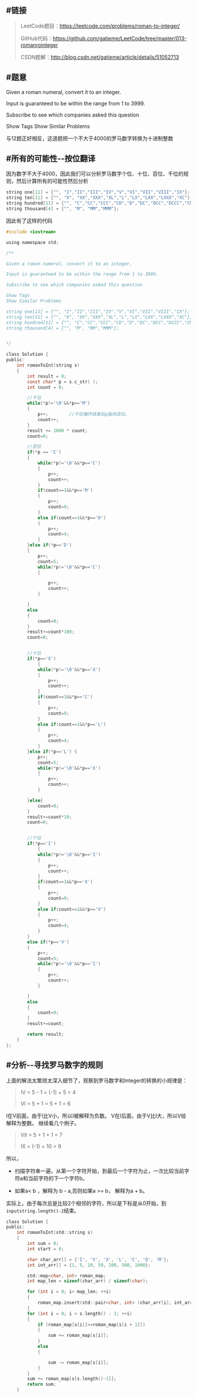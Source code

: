#链接
-------

>LeetCode题目：https://leetcode.com/problems/roman-to-integer/
>
>GitHub代码：https://github.com/gatieme/LeetCode/tree/master/013-romanrointeger
>
>CSDN题解：http://blog.csdn.net/gatieme/article/details/51052713

#题意
-------
Given a roman numeral, convert it to an integer.

Input is guaranteed to be within the range from 1 to 3999.

Subscribe to see which companies asked this question

Show Tags
Show Similar Problems

与12题正好相反，这道题把一个不大于4000的罗马数字转换为十进制整数


#所有的可能性--按位翻译
-------

因为数字不大于4000，因此我们可以分析罗马数字个位、十位、百位、千位的规则，然后计算所有的可能性然后分析


```c
string one[11] = {"", "I","II","III","IV","V","VI","VII","VIII","IX"};          ///  个位
string ten[11] = {"", "X", "XX","XXX","XL","L","LX","LXX","LXXX","XC"};         ///  十位
string hundred[11] = {"", "C","CC","CCC","CD","D","DC","DCC","DCCC","CM"};      ///  百位
string thousand[4] = {"", "M", "MM","MMM"};   
```

因此有了这样的代码
```c
#include <iostream>

using namespace std;

/**

Given a roman numeral, convert it to an integer.

Input is guaranteed to be within the range from 1 to 3999.

Subscribe to see which companies asked this question

Show Tags
Show Similar Problems

string one[11] = {"", "I","II","III","IV","V","VI","VII","VIII","IX"};          ///  个位
string ten[11] = {"", "X", "XX","XXX","XL","L","LX","LXX","LXXX","XC"};         ///  十位
string hundred[11] = {"", "C","CC","CCC","CD","D","DC","DCC","DCCC","CM"};      ///  百位
string thousand[4] = {"", "M", "MM","MMM"};                                     ///  千位


*/

class Solution {
public:
    int romanToInt(string s)
    {
        int result = 0;
        const char* p = s.c_str( );
        int count = 0;

        //千位
        while(*p!='\0'&&*p=='M')
        {
            p++;        //千位循环结束后p指向百位。
            count++;
        }
        result += 1000 * count;
        count=0;

        //百位
        if(*p == 'C')
        {
            while(*p!='\0'&&*p=='C')
            {
                p++;
                count++;
            }
            if(count==1&&*p=='M')
            {
                p++;
                count=9;
            }
            else if(count==1&&*p=='D')
            {
                p++;
                count=4;
            }
        }else if(*p=='D')
        {
            p++;
            count=5;
            while(*p!='\0'&&*p=='C')
            {

                p++;
                count++;
            }

        }
        else
        {
            count=0;
        }
        result+=count*100;
        count=0;


        //十位
        if(*p=='X')
            {
            while(*p!='\0'&&*p=='X')
            {
                p++;
                count++;
            }
            if(count==1&&*p=='C')
            {
                p++;
                count=9;
            }
            else if(count==1&&*p=='L')
            {
                p++;
                count=4;
            }
        }else if(*p=='L') {
            p++;
            count=5;
            while(*p!='\0'&&*p=='X')
            {
                p++;
                count++;
            }

        }else{
            count=0;
        }
        result+=count*10;
        count=0;


        //个位
        if(*p=='I')
            {
            while(*p!='\0'&&*p=='I')
            {
                p++;
                count++;
            }
            if(count==1&&*p=='X')
            {
                p++;
                count=9;
            }
            else if(count==1&&*p=='V')
            {
                p++;
                count=4;
            }
        }
        else if(*p=='V')
        {
            p++;
            count=5;
            while(*p!='\0'&&*p=='I')
            {
                p++;
                count++;
            }

        }
        else
        {
            count=0;
        }
        result+=count;

        return result;
    }
};

```



#分析--寻找罗马数字的规则
-------

上面的解法太繁琐太深入细节了，观察到罗马数字和Integer的转换的小规律是：

>IV = 5 -  1 =  (-1) + 5 = 4
>
>VI = 5 + 1 = 5 + 1 = 6

I在V前面，由于I比V小，所以I被解释为负数。
V在I后面，由于V比I大，所以V给解释为整数。
继续看几个例子。

>VII = 5 + 1 + 1 = 7
> 
>IX = (-1) + 10 = 9

所以，

*    扫描字符串一遍，从第一个字符开始，到最后一个字符为止，一次比较当前字符a和当前字符的下一个字符b。

*    如果a< b ，解释为 b - a,否则如果a >= b， 解释为a + b。 

实际上，由于每次总是比较2个相邻的字符，所以是下标是从0开始，到`inputstring.length()-2`结束。

```c
class Solution {
public:
    int romanToInt(std::string s)
    {
        int sum = 0;
        int start = 0;

        char char_arr[] = {'I', 'V', 'X', 'L', 'C', 'D', 'M'};
        int int_arr[] = {1, 5, 10, 50, 100, 500, 1000};

        std::map<char, int> roman_map;
        int map_len = sizeof(char_arr) / sizeof(char);

        for (int i = 0; i< map_len; ++i)
        {
            roman_map.insert(std::pair<char, int> (char_arr[i], int_arr[i]));
        }
        for (int i = 0; i < s.length() - 1; ++i)
        {
            if (roman_map[s[i]]>=roman_map[s[i + 1]])
            {
                sum += roman_map[s[i]];
            }
            else
            {

                sum -= roman_map[s[i]];
            }
        }
        sum += roman_map[s[s.length()-1]];
        return sum;
    }
```
